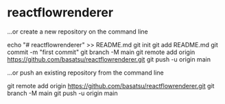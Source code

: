 # reactflowrenderer

…or create a new repository on the command line

echo "# reactflowrenderer" >> README.md
git init
git add README.md
git commit -m "first commit"
git branch -M main
git remote add origin https://github.com/basatsu/reactflowrenderer.git
git push -u origin main

…or push an existing repository from the command line

git remote add origin https://github.com/basatsu/reactflowrenderer.git
git branch -M main
git push -u origin main
